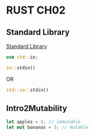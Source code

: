 # RUST CH02

## Standard Library

[Standard Library](https://doc.rust-lang.org/std/prelude/index.html)

```rust
use std::io;

io::stdin()
```

OR

```rust
std::io::stdin()
```

## Intro2Mutability

```rust
let apples = 5; // immutable
let mut bananas = 5; // mutable
```